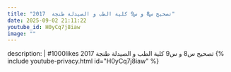 ```yaml
---
title: "تصحيح س8 و س9 كلية الطب و الصيدلة طنجة  2017"
date: 2025-09-02 21:11:22 
youtube_id: H0yCq7j8iaw
image: ""
---
```

description: |
  #1000likes
  تصحيح س8 و س9 كلية الطب و الصيدلة طنجة  2017
{% include youtube-privacy.html id="H0yCq7j8iaw" %}
